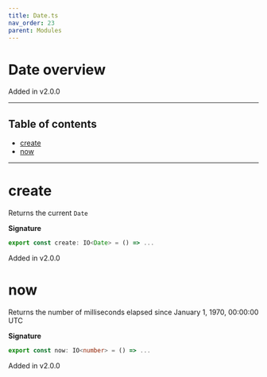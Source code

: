 ```yaml
---
title: Date.ts
nav_order: 23
parent: Modules
---
```


# Date overview

Added in v2.0.0

---

<h2 class="text-delta">Table of contents</h2>

- [create](#create)
- [now](#now)

---

# create

Returns the current `Date`

**Signature**

```ts
export const create: IO<Date> = () => ...
```

Added in v2.0.0

# now

Returns the number of milliseconds elapsed since January 1, 1970, 00:00:00 UTC

**Signature**

```ts
export const now: IO<number> = () => ...
```

Added in v2.0.0

